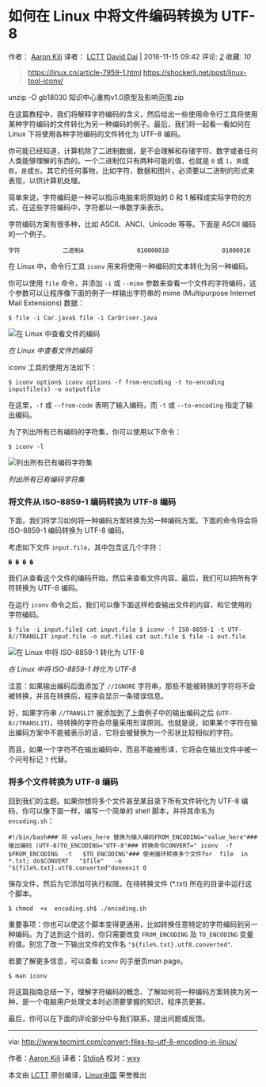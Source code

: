 # 如何在 Linux 中将文件编码转换为 UTF-8

作者： [Aaron Kili](http://www.tecmint.com/convert-files-to-utf-8-encoding-in-linux/) 译者： [LCTT](https://linux.cn/lctt/) [David Dai](https://linux.cn/lctt/StdioA) | 2016-11-15 09:42   评论: [*2*](https://linux.cn/portal.php?mod=comment&id=7959&idtype=aid) 收藏: *10*    

> https://linux.cn/article-7959-1.html
> https://shockerli.net/post/linux-tool-iconv/

unzip -O gb18030 知识中心重构v1.0原型及影响范围.zip  

在这篇教程中，我们将解释字符编码的含义，然后给出一些使用命令行工具将使用某种字符编码的文件转化为另一种编码的例子。最后，我们将一起看一看如何在 Linux 下将使用各种字符编码的文件转化为 UTF-8 编码。

你可能已经知道，计算机除了二进制数据，是不会理解和存储字符、数字或者任何人类能够理解的东西的。一个二进制位只有两种可能的值，也就是 `0` 或 `1`，`真`或`假`，`是`或`否`。其它的任何事物，比如字符、数据和图片，必须要以二进制的形式来表现，以供计算机处理。

简单来说，字符编码是一种可以指示电脑来将原始的 0 和 1 解释成实际字符的方式，在这些字符编码中，字符都以一串数字来表示。

字符编码方案有很多种，比如 ASCII、ANCI、Unicode 等等。下面是 ASCII 编码的一个例子。

```
字符            二进制A               01000001B               01000010
```

在 Linux 中，命令行工具 `iconv` 用来将使用一种编码的文本转化为另一种编码。

你可以使用 `file` 命令，并添加 `-i` 或 `--mime` 参数来查看一个文件的字符编码，这个参数可以让程序像下面的例子一样输出字符串的 mime (Multipurpose Internet Mail Extensions) 数据：

```
$ file -i Car.java$ file -i CarDriver.java
```

![在 Linux 中查看文件的编码](https://img.linux.net.cn/data/attachment/album/201611/15/094225gn0z3fttp33bpzbc.png)

*在 Linux 中查看文件的编码*

iconv 工具的使用方法如下：

```
$ iconv option$ iconv options -f from-encoding -t to-encoding inputfile(s) -o outputfile 
```

在这里，`-f` 或 `--from-code` 表明了输入编码，而 `-t` 或 `--to-encoding` 指定了输出编码。

为了列出所有已有编码的字符集，你可以使用以下命令：

```
$ iconv -l 
```

![列出所有已有编码字符集](https://img.linux.net.cn/data/attachment/album/201611/15/094226dmn4vabfnovl9z54.png)

*列出所有已有编码字符集*

### 将文件从 ISO-8859-1 编码转换为 UTF-8 编码

下面，我们将学习如何将一种编码方案转换为另一种编码方案。下面的命令将会将 ISO-8859-1 编码转换为 UTF-8 编码。

考虑如下文件 `input.file`，其中包含这几个字符：

```
� � � �
```

我们从查看这个文件的编码开始，然后来查看文件内容。最后，我们可以把所有字符转换为 UTF-8 编码。

在运行 `iconv` 命令之后，我们可以像下面这样检查输出文件的内容，和它使用的字符编码。

```
$ file -i input.file$ cat input.file $ iconv -f ISO-8859-1 -t UTF-8//TRANSLIT input.file -o out.file$ cat out.file $ file -i out.file 
```

![在 Linux 中将 ISO-8859-1 转化为 UTF-8](https://img.linux.net.cn/data/attachment/album/201611/15/094226nzsi0ozr14dgc2oo.png)

*在 Linux 中将 ISO-8859-1 转化为 UTF-8*

注意：如果输出编码后面添加了 `//IGNORE` 字符串，那些不能被转换的字符将不会被转换，并且在转换后，程序会显示一条错误信息。

好，如果字符串 `//TRANSLIT` 被添加到了上面例子中的输出编码之后 (`UTF-8//TRANSLIT`)，待转换的字符会尽量采用形译原则。也就是说，如果某个字符在输出编码方案中不能被表示的话，它将会被替换为一个形状比较相似的字符。

而且，如果一个字符不在输出编码中，而且不能被形译，它将会在输出文件中被一个问号标记 `?` 代替。

### 将多个文件转换为 UTF-8 编码

回到我们的主题。如果你想将多个文件甚至某目录下所有文件转化为 UTF-8 编码，你可以像下面一样，编写一个简单的 shell 脚本，并将其命名为 `encoding.sh`：

```
#!/bin/bash### 将 values_here 替换为输入编码FROM_ENCODING="value_here"### 输出编码 (UTF-8)TO_ENCODING="UTF-8"### 转换命令CONVERT=" iconv  -f   $FROM_ENCODING  -t   $TO_ENCODING"### 使用循环转换多个文件for  file  in  *.txt; do$CONVERT   "$file"   -o  "${file%.txt}.utf8.converted"doneexit 0
```

保存文件，然后为它添加可执行权限。在待转换文件 (*.txt) 所在的目录中运行这个脚本。

```
$ chmod  +x  encoding.sh$ ./encoding.sh
```

重要事项：你也可以使这个脚本变得更通用，比如转换任意特定的字符编码到另一种编码。为了达到这个目的，你只需要改变 `FROM_ENCODING` 及 `TO_ENCODING` 变量的值。别忘了改一下输出文件的文件名 `"${file%.txt}.utf8.converted"`.

若要了解更多信息，可以查看 `iconv` 的手册页man page。

```
$ man iconv
```

将这篇指南总结一下，理解字符编码的概念、了解如何将一种编码方案转换为另一种，是一个电脑用户处理文本时必须要掌握的知识，程序员更甚。

最后，你可以在下面的评论部分中与我们联系，提出问题或反馈。

------

via: <http://www.tecmint.com/convert-files-to-utf-8-encoding-in-linux/>

作者：[Aaron Kili](http://www.tecmint.com/author/aaronkili/) 译者：[StdioA](https://github.com/StdioA) 校对：[wxy](https://github.com/wxy)

本文由 [LCTT](https://github.com/LCTT/TranslateProject) 原创编译，[Linux中国](https://linux.cn/article-7959-1.html) 荣誉推出
